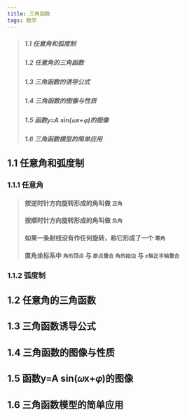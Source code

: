 ```yaml
---
title: 三角函数
tags: 数学
---
```


> ##### 1.1 任意角和弧度制  
> ##### 1.2 任意角的三角函数  
> ##### 1.3 三角函数的诱导公式  
> ##### 1.4 三角函数的图像与性质  
> ##### 1.5 函数y=A sin(𝜔x+𝜑)的图像  
> ##### 1.6 三角函数模型的简单应用  

<!--more-->

## 1.1 任意角和弧度制

### 1.1.1 任意角

> #### 按逆时针方向旋转形成的角叫做 `正角`
> #### 按顺时针方向旋转形成的角叫做 `负角`
> #### 如果一条射线没有作任何旋转，称它形成了一个 `零角`
> #### 直角坐标系中 `角的顶点` 与 `原点重合` `角的始边` 与 `x轴正半轴重合`

### 1.1.2 弧度制

## 1.2 任意角的三角函数

## 1.3 三角函数诱导公式

## 1.4 三角函数的图像与性质

## 1.5 函数y=A sin(𝜔x+𝜑)的图像

## 1.6 三角函数模型的简单应用
